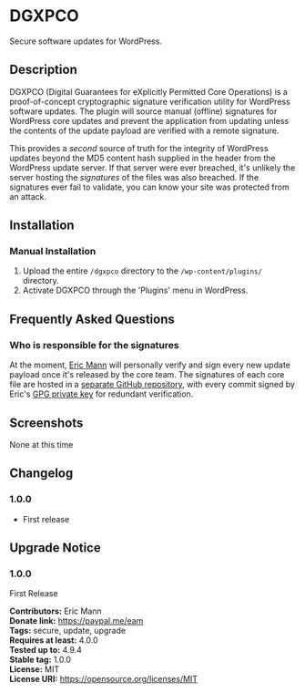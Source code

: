 # DGXPCO

Secure software updates for WordPress.

Description
-----------

DGXPCO (Digital Guarantees for eXplicitly Permitted Core Operations) is a proof-of-concept cryptographic signature verification utility for WordPress software updates. The plugin will source manual (offline) signatures for WordPress core updates and prevent the application from updating unless the contents of the update payload are verified with a remote signature.

This provides a _second_ source of truth for the integrity of WordPress updates beyond the MD5 content hash supplied in the header from the WordPress update server. If that server were ever breached, it's unlikely the server hosting the _signatures_ of the files was also breached. If the signatures ever fail to validate, you can know your site was protected from an attack.

Installation
------------

### Manual Installation ###

1. Upload the entire `/dgxpco` directory to the `/wp-content/plugins/` directory.
2. Activate DGXPCO through the 'Plugins' menu in WordPress.

Frequently Asked Questions
--------------------------

### Who is responsible for the signatures

At the moment, [Eric Mann](https://eamann.com) will personally verify and sign every new update payload once it's released by the core team. The signatures of each core file are hosted in a [separate GitHub repository](https://github.com/DisplaceTech/release-hashes), with every commit signed by Eric's [GPG private key](https://keybase.io/eamann) for redundant verification.

Screenshots
-----------

None at this time

Changelog
----------

### 1.0.0 ###
* First release

Upgrade Notice
--------------

### 1.0.0 ###
First Release

**Contributors:**      Eric Mann  
**Donate link:**       https://paypal.me/eam  
**Tags:**              secure, update, upgrade  
**Requires at least:** 4.0.0  
**Tested up to:**      4.9.4  
**Stable tag:**        1.0.0  
**License:**           MIT  
**License URI:**       https://opensource.org/licenses/MIT  